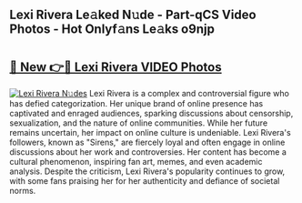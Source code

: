 ## Lexi Rivera Le𝚊ked N𝚞de - Part-qCS Video Photos - Hot Onlyf𝚊ns Le𝚊ks o9njp

# <h2><a href="http://ab42522.deff.icu/?id=Lexi+Rivera">🔗 New 👉🔴 Lexi Rivera VIDEO Photos</a></h2>

[![Lexi Rivera N𝚞des](https://i.imgur.com/rIISA9y.gif)](http://ab42522.deff.icu/?id=Lexi+Rivera)
Lexi Rivera is a complex and controversial figure who has defied categorization. Her unique brand of online presence has captivated and enraged audiences, sparking discussions about censorship, sexualization, and the nature of online communities. While her future remains uncertain, her impact on online culture is undeniable. Lexi Rivera's followers, known as "Sirens," are fiercely loyal and often engage in online discussions about her work and controversies. Her content has become a cultural phenomenon, inspiring fan art, memes, and even academic analysis. Despite the criticism, Lexi Rivera's popularity continues to grow, with some fans praising her for her authenticity and defiance of societal norms.
